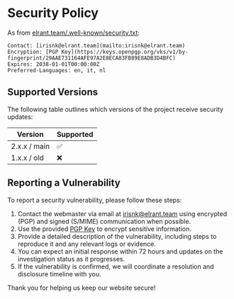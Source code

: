 # Security Policy

As from [elrant.team/.well-known/security.txt](https://elrant.team/.well-known/security.txt):
```text
Contact: [irisnk@elrant.team](mailto:irisnk@elrant.team)
Encryption: [PGP Key](https://keys.openpgp.org/vks/v1/by-fingerprint/29AAE731164AFE97A2E8ECA83FB89E8ADB3D4BFC)
Expires: 2038-01-01T00:00:00Z
Preferred-Languages: en, it, nl
```

## Supported Versions

The following table outlines which versions of the project receive security updates:

| Version       | Supported          |
| ------------- | ------------------ |
| 2.x.x / main  | :white_check_mark: |
| 1.x.x / old   | :x:                |


## Reporting a Vulnerability

To report a security vulnerability, please follow these steps:

1. Contact the webmaster via email at [irisnk@elrant.team](mailto:irisnk@elrant.team) using encrypted (PGP) and signed (S/MIME) communication when possible.
2. Use the provided [PGP Key](https://keys.openpgp.org/vks/v1/by-fingerprint/29AAE731164AFE97A2E8ECA83FB89E8ADB3D4BFC) to encrypt sensitive information.
3. Provide a detailed description of the vulnerability, including steps to reproduce it and any relevant logs or evidence.
4. You can expect an initial response within 72 hours and updates on the investigation status as it progresses.
5. If the vulnerability is confirmed, we will coordinate a resolution and disclosure timeline with you.

Thank you for helping us keep our website secure!
